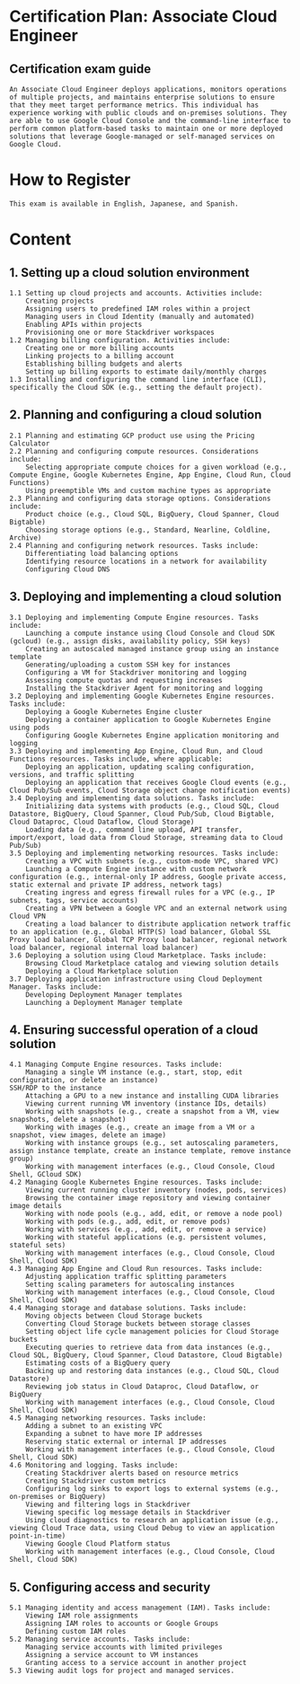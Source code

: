 # Certification Plan: Associate Cloud Engineer

## Certification exam guide
    
    An Associate Cloud Engineer deploys applications, monitors operations of multiple projects, and maintains enterprise solutions to ensure that they meet target performance metrics. This individual has experience working with public clouds and on-premises solutions. They are able to use Google Cloud Console and the command-line interface to perform common platform-based tasks to maintain one or more deployed solutions that leverage Google-managed or self-managed services on Google Cloud.

# How to Register
    
    This exam is available in English, Japanese, and Spanish.

# Content

## 1. Setting up a cloud solution environment
    
    1.1 Setting up cloud projects and accounts. Activities include:
        Creating projects
        Assigning users to predefined IAM roles within a project
        Managing users in Cloud Identity (manually and automated)
        Enabling APIs within projects
        Provisioning one or more Stackdriver workspaces
    1.2 Managing billing configuration. Activities include:
        Creating one or more billing accounts
        Linking projects to a billing account
        Establishing billing budgets and alerts
        Setting up billing exports to estimate daily/monthly charges
    1.3 Installing and configuring the command line interface (CLI), specifically the Cloud SDK (e.g., setting the default project).

## 2. Planning and configuring a cloud solution

    2.1 Planning and estimating GCP product use using the Pricing Calculator
    2.2 Planning and configuring compute resources. Considerations include:
        Selecting appropriate compute choices for a given workload (e.g., Compute Engine, Google Kubernetes Engine, App Engine, Cloud Run, Cloud Functions)
        Using preemptible VMs and custom machine types as appropriate
    2.3 Planning and configuring data storage options. Considerations include:
        Product choice (e.g., Cloud SQL, BigQuery, Cloud Spanner, Cloud Bigtable)
        Choosing storage options (e.g., Standard, Nearline, Coldline, Archive)
    2.4 Planning and configuring network resources. Tasks include:
        Differentiating load balancing options
        Identifying resource locations in a network for availability
        Configuring Cloud DNS

## 3. Deploying and implementing a cloud solution

    3.1 Deploying and implementing Compute Engine resources. Tasks include:
        Launching a compute instance using Cloud Console and Cloud SDK (gcloud) (e.g., assign disks, availability policy, SSH keys)
        Creating an autoscaled managed instance group using an instance template
        Generating/uploading a custom SSH key for instances
        Configuring a VM for Stackdriver monitoring and logging
        Assessing compute quotas and requesting increases
        Installing the Stackdriver Agent for monitoring and logging
    3.2 Deploying and implementing Google Kubernetes Engine resources. Tasks include:
        Deploying a Google Kubernetes Engine cluster
        Deploying a container application to Google Kubernetes Engine using pods
        Configuring Google Kubernetes Engine application monitoring and logging
    3.3 Deploying and implementing App Engine, Cloud Run, and Cloud Functions resources. Tasks include, where applicable:
        Deploying an application, updating scaling configuration, versions, and traffic splitting
        Deploying an application that receives Google Cloud events (e.g., Cloud Pub/Sub events, Cloud Storage object change notification events)
    3.4 Deploying and implementing data solutions. Tasks include:
        Initializing data systems with products (e.g., Cloud SQL, Cloud Datastore, BigQuery, Cloud Spanner, Cloud Pub/Sub, Cloud Bigtable, Cloud Dataproc, Cloud Dataflow, Cloud Storage)
        Loading data (e.g., command line upload, API transfer, import/export, load data from Cloud Storage, streaming data to Cloud Pub/Sub)
    3.5 Deploying and implementing networking resources. Tasks include:
        Creating a VPC with subnets (e.g., custom-mode VPC, shared VPC)
        Launching a Compute Engine instance with custom network configuration (e.g., internal-only IP address, Google private access, static external and private IP address, network tags)
        Creating ingress and egress firewall rules for a VPC (e.g., IP subnets, tags, service accounts)
        Creating a VPN between a Google VPC and an external network using Cloud VPN
        Creating a load balancer to distribute application network traffic to an application (e.g., Global HTTP(S) load balancer, Global SSL Proxy load balancer, Global TCP Proxy load balancer, regional network load balancer, regional internal load balancer)
    3.6 Deploying a solution using Cloud Marketplace. Tasks include:
        Browsing Cloud Marketplace catalog and viewing solution details
        Deploying a Cloud Marketplace solution
    3.7 Deploying application infrastructure using Cloud Deployment Manager. Tasks include:
        Developing Deployment Manager templates
        Launching a Deployment Manager template

## 4. Ensuring successful operation of a cloud solution

    4.1 Managing Compute Engine resources. Tasks include:
        Managing a single VM instance (e.g., start, stop, edit configuration, or delete an instance)
    SSH/RDP to the instance
        Attaching a GPU to a new instance and installing CUDA libraries
        Viewing current running VM inventory (instance IDs, details)
        Working with snapshots (e.g., create a snapshot from a VM, view snapshots, delete a snapshot)
        Working with images (e.g., create an image from a VM or a snapshot, view images, delete an image)
        Working with instance groups (e.g., set autoscaling parameters, assign instance template, create an instance template, remove instance group)
        Working with management interfaces (e.g., Cloud Console, Cloud Shell, GCloud SDK)
    4.2 Managing Google Kubernetes Engine resources. Tasks include:             
        Viewing current running cluster inventory (nodes, pods, services)
        Browsing the container image repository and viewing container image details
        Working with node pools (e.g., add, edit, or remove a node pool)
        Working with pods (e.g., add, edit, or remove pods)
        Working with services (e.g., add, edit, or remove a service)
        Working with stateful applications (e.g. persistent volumes, stateful sets)
        Working with management interfaces (e.g., Cloud Console, Cloud Shell, Cloud SDK)
    4.3 Managing App Engine and Cloud Run resources. Tasks include:
        Adjusting application traffic splitting parameters
        Setting scaling parameters for autoscaling instances
        Working with management interfaces (e.g., Cloud Console, Cloud Shell, Cloud SDK)
    4.4 Managing storage and database solutions. Tasks include:
        Moving objects between Cloud Storage buckets
        Converting Cloud Storage buckets between storage classes
        Setting object life cycle management policies for Cloud Storage buckets
        Executing queries to retrieve data from data instances (e.g., Cloud SQL, BigQuery, Cloud Spanner, Cloud Datastore, Cloud Bigtable)
        Estimating costs of a BigQuery query
        Backing up and restoring data instances (e.g., Cloud SQL, Cloud Datastore)
        Reviewing job status in Cloud Dataproc, Cloud Dataflow, or BigQuery
        Working with management interfaces (e.g., Cloud Console, Cloud Shell, Cloud SDK)
    4.5 Managing networking resources. Tasks include:
        Adding a subnet to an existing VPC
        Expanding a subnet to have more IP addresses
        Reserving static external or internal IP addresses
        Working with management interfaces (e.g., Cloud Console, Cloud Shell, Cloud SDK)
    4.6 Monitoring and logging. Tasks include:
        Creating Stackdriver alerts based on resource metrics
        Creating Stackdriver custom metrics
        Configuring log sinks to export logs to external systems (e.g., on-premises or BigQuery)
        Viewing and filtering logs in Stackdriver
        Viewing specific log message details in Stackdriver
        Using cloud diagnostics to research an application issue (e.g., viewing Cloud Trace data, using Cloud Debug to view an application point-in-time)
        Viewing Google Cloud Platform status
        Working with management interfaces (e.g., Cloud Console, Cloud Shell, Cloud SDK)

## 5. Configuring access and security

    5.1 Managing identity and access management (IAM). Tasks include:
        Viewing IAM role assignments
        Assigning IAM roles to accounts or Google Groups
        Defining custom IAM roles
    5.2 Managing service accounts. Tasks include:
        Managing service accounts with limited privileges
        Assigning a service account to VM instances
        Granting access to a service account in another project
    5.3 Viewing audit logs for project and managed services.